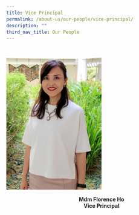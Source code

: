 ```yaml
---
title: Vice Principal
permalink: /about-us/our-people/vice-principal/
description: ""
third_nav_title: Our People
---
```

<img src="/images/Mdm%20Florence%20Ho_cropped_optimisedforweb.jpg" alt="Mdm Florence Ho" style="width:50%;">

<b><center>Mdm Florence Ho<br>
Vice Principal<center>